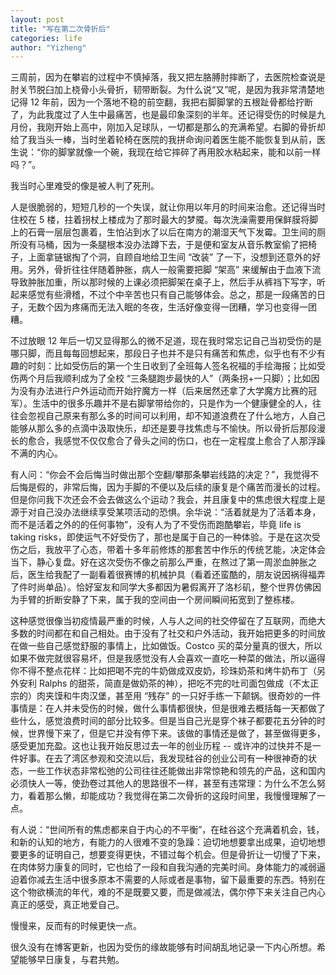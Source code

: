 ```yaml
---
layout: post
title: "写在第二次骨折后"
categories: life
author: "Yizheng"
---
```



三周前，因为在攀岩的过程中不慎掉落，我又把左胳膊肘摔断了，去医院检查说是肘关节脱臼加上桡骨小头骨折，韧带断裂。为什么说“又”呢，是因为我非常清楚地记得 12 年前，因为一个落地不稳的前空翻，我把右脚脚掌的五根趾骨都给拧断了，为此我度过了人生中最痛苦，也是最印象深刻的半年。还记得受伤的时候是九月份，我刚开始上高中，刚加入足球队，一切都是那么的充满希望。右脚的骨折却给了我当头一棒，当时坐着轮椅在医院的我拼命询问着医生能不能恢复到从前，医生说：“你的脚掌就像一个碗，我现在给它摔碎了再用胶水粘起来，能和以前一样吗？”。

我当时心里难受的像是被人判了死刑。

人是很脆弱的，短短几秒的一个失误，就让你用以年月的时间来治愈。还记得当时住校在 5 楼，拄着拐杖上楼成为了那时最大的梦魇。每次洗澡需要用保鲜膜将脚上的石膏一层层包裹着，生怕沾到水了以后在南方的潮湿天气下发霉。卫生间的厕所没有马桶，因为一条腿根本没办法蹲下去，于是便和室友从音乐教室偷了把椅子，上面拿链锯掏了个洞，自顾自地给卫生间 “改装” 了一下，没想到还意外的好用。另外，骨折往往伴随着肿胀，病人一般需要把脚 “架高” 来缓解由于血液下流导致肿胀加重，所以那时候的上课必须把脚架在桌子上，然后手从裤裆下写字，听起来感觉有些滑稽，不过个中辛苦也只有自己能够体会。总之，那是一段痛苦的日子，无数个因为疼痛而无法入眠的冬夜，生活好像变得一团糟，学习也变得一团糟。

不过放眼 12 年后一切又显得那么的微不足道，现在我时常忘记自己当初受伤的是哪只脚，而且每每回想起来，那段日子也并不是只有痛苦和焦虑，似乎也有不少有趣的时刻：比如受伤后的第一个生日收到了全班每人签名祝福的手绘海报；比如受伤两个月后我顺利成为了全校 “三条腿跑步最快的人”（两条拐+一只脚）；比如因为没有办法进行户外运动而开始拧魔方一样（后来居然还拿了大学魔方比赛的冠军）。生活中的很多乐趣并不是右脚掌带给你的，只是作为一个健康健全的人，往往会忽视自己原来有那么多的时间可以利用，却不知道浪费在了什么地方，人自己能够从那么多的点滴中汲取快乐，却还是要寻找焦虑与不愉快。所以骨折后那段漫长的愈合，我感觉不仅仅愈合了骨头之间的伤口，也在一定程度上愈合了人那浮躁不满的内心。

有人问：“你会不会后悔当时做出那个空翻/攀那条攀岩线路的决定？”，我觉得不后悔是假的，非常后悔，因为手脚的不便以及后续的康复是个痛苦而漫长的过程。但是你问我下次还会不会去做这么个运动？我会，并且康复中的焦虑很大程度上是源于对自己没办法继续享受某项活动的恐惧。余华说：“活着就是为了活着本身，而不是活着之外的的任何事物”，没有人为了不受伤而跑酷攀岩，毕竟 life is taking risks，即使运气不好受伤了，那也是属于自己的一种体验。于是在这次受伤之后，我放平了心态，带着十多年前修炼的那套苦中作乐的传统艺能，决定体会当下，静心复盘。好在这次受伤不像之前那么严重，在熬过了第一周淤血肿胀之后，医生给我配了一副看着很赛博的机械护具（看着还蛮酷的，朋友说因祸得福弄了件时尚单品）。恰好室友和同学大多都因为暑假离开了洛杉矶，整个世界仿佛因为手臂的折断安静了下来，属于我的空间由一个房间瞬间拓宽到了整栋楼。

这种感觉很像当初疫情最严重的时候，人与人之间的社交停留在了互联网，而绝大多数的时间都在和自己相处。由于没有了社交和户外活动，我开始把更多的时间放在做一些自己感觉舒服的事情上，比如做饭。Costco 买的菜分量真的很大，所以如果不做完就很容易坏，但是我感觉没有人会喜欢一直吃一种菜的做法，所以逼得你不得不整点花样：比如把喝不完的牛奶做成双皮奶，珍珠奶茶和烤牛奶布丁（另外安利 Ralphs 的甜茶，简直是做奶茶的神），把吃不完的吐司面包做成（不太正宗的）肉夹馍和牛肉汉堡，甚至用 “残存” 的一只好手练一下颠锅。很奇妙的一件事情是：在人并未受伤的时候，做什么事情都很快，但是很难去概括每一天都做了些什么，感觉浪费时间的部分比较多。但是当自己光是穿个袜子都要花五分钟的时候，世界慢下来了，但是它并没有停下来。该做的事情还是做了，甚至做得更多，感受更加充盈。这也让我开始反思过去一年的创业历程 -- 或许冲的过快并不是一件好事。在去了湾区参观和交流以后，我发现硅谷的创业公司有一种很神奇的状态，一些工作状态非常松弛的公司往往还能做出非常惊艳和领先的产品，这和国内必须快人一等，使劲卷过其他人的思路很不一样，甚至有违常理：为什么不怎么努力，看着那么懒，却能成功？我觉得在第二次骨折的这段时间里，我慢慢理解了一点。

有人说：“世间所有的焦虑都来自于内心的不平衡”，在硅谷这个充满着机会，钱，和新的认知的地方，有能力的人很难不变的急躁：迫切地想要拿出成果，迫切地想要更多的证明自己，想要变得更快，不错过每个机会。但是骨折让一切慢了下来，在肉体努力康复的同时，它也给了一段和自我沟通的完美时间。身体能力的减弱逼迫着你减去生活中很多原本不需要的人际或者是事物，留下最重要的东西。特别在这个物欲横流的年代，难的不是既要又要，而是做减法，偶尔停下来关注自己内心真正的感受，真正地爱自己。

慢慢来，反而有的时候更快一点。

很久没有在博客更新，也因为受伤的缘故能够有时间胡乱地记录一下内心所想。希望能够早日康复，与君共勉。